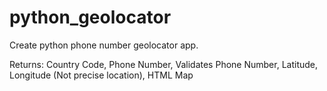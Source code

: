 # python_geolocator

Create python phone number geolocator app.

Returns:
Country Code,
Phone Number,
Validates Phone Number,
Latitude, Longitude (Not precise location),
HTML Map
